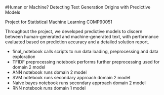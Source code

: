 #Human or Machine? Detecting Text Generation Origins with Predictive Models

Project for Statistical Machine Learning COMP90051

Throughout the project, we developed predictive models to discern between human-generated and machine-generated text, with performance evaluated based on prediction accuracy and a detailed solution report.

- final_notebook calls scripts to run data loading, preprocessing and data exploration
- TFIDF preprocessing notebook performs further preprocessing used for domain 2 model
- ANN notebook runs domain 2 model
- SVM notebook runs secondary approach domain 2 model
- Naive bayes notebook runs secondary approach domain 2 model
- RNN notebook runs domain 1 model
